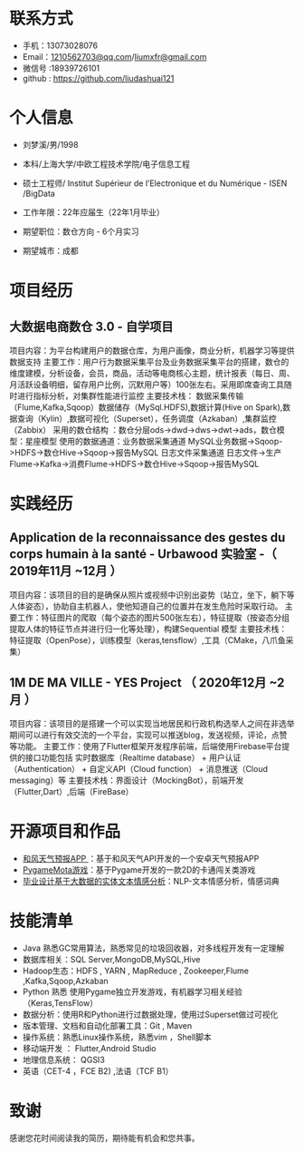 
# 联系方式                            
- 手机：13073028076
- Email：1210562703@qq.com/liumxfr@gmail.com
- 微信号 :18939726101
- github : https://github.com/liudashuai121

# 个人信息

 - 刘梦溪/男/1998 
 - 本科/上海大学/中欧工程技术学院/电子信息工程
 - 硕士工程师/ Institut Supérieur de l’Electronique et du Numérique - ISEN /BigData
 - 工作年限：22年应届生（22年1月毕业）

 - 期望职位：数仓方向 -   6个月实习
 - 期望城市：成都


# 项目经历
## 大数据电商数仓 3.0  - 自学项目
项目内容：为平台构建用户的数据仓库，为用户画像，商业分析，机器学习等提供数据支持
主要工作：用户行为数据采集平台及业务数据采集平台的搭建，数仓的维度建模，分析设备，会员，商品，活动等电商核心主题，统计报表（每日、周、月活跃设备明细，留存用户比例，沉默用户等）100张左右。采用即席查询工具随时进行指标分析，对集群性能进行监控
主要技术栈： 数据采集传输（Flume,Kafka,Sqoop）数据储存（MySql.HDFS),数据计算(Hive on Spark),数据查询（Kylin）,数据可视化（Superset），任务调度（Azkaban）,集群监控（Zabbix）
采用的数仓结构 ：数仓分层ods->dwd->dws->dwt->ads，数仓模型：星座模型
使用的数据通道：业务数据采集通道  MySQL业务数据->Sqoop->HDFS->数仓Hive->Sqoop->报告MySQL 
日志文件采集通道  日志文件->生产Flume->Kafka->消费Flume->HDFS->数仓Hive->Sqoop->报告MySQL
# 实践经历
## Application de la reconnaissance des gestes du corps humain à la santé    - Urbawood 实验室  -（ 2019年11月 ~12月 ）
项目内容：该项目的目的是确保从照片或视频中识别出姿势（站立，坐下，躺下等人体姿态），协助自主机器人，使他知道自己的位置并在发生危险时采取行动。 
主要工作：特征图片的爬取（每个姿态的图片500张左右），特征提取（按姿态分组提取人体的特征节点并进行归一化等处理），构建Sequential 模型
主要技术栈：特征提取（OpenPose），训练模型（keras,tensflow）,工具（CMake，八爪鱼采集）
## 1M DE MA VILLE   -    YES Project （ 2020年12月 ~2月 ）
项目内容：该项目的是搭建一个可以实现当地居民和行政机构选举人之间在非选举期间可以进行有效交流的一个平台，实现可以推送blog，发送视频，评论，点赞等功能。
主要工作：使用了Flutter框架开发程序前端，后端使用Firebase平台提供的接口功能包括 实时数据库（Realtime database） + 用户认证（Authentication） + 自定义API（Cloud function） + 消息推送（Cloud messaging）等
主要技术栈：界面设计（MockingBot），前端开发（Flutter,Dart）,后端（FireBase）
   
# 开源项目和作品
  - [和风天气预报APP ](https://github.com/liudashuai121/HeFeng-Wheher)：基于和风天气API开发的一个安卓天气预报APP
  - [PygameMota游戏](https://github.com/liudashuai121/mota_game)：基于Pygame开发的一款2D的卡通闯关类游戏
  -  [毕业设计基于大数据的实体文本情感分析](https://github.com/liudashuai121/NLP_BISHE)：NLP-文本情感分析，情感词典

    
# 技能清单
- Java 熟悉GC常用算法，熟悉常见的垃圾回收器，对多线程开发有一定理解
- 数据库相关：SQL Server,MongoDB,MySQL,Hive
- Hadoop生态：HDFS , YARN , MapReduce , Zookeeper,Flume ,Kafka,Sqoop,Azkaban
-  Python 熟悉 使用Pygame独立开发游戏，有机器学习相关经验（Keras,TensFlow）
-  数据分析：使用R和Python进行过数据处理，使用过Superset做过可视化
- 版本管理、文档和自动化部署工具：Git , Maven
- 操作系统：熟悉Linux操作系统，熟悉vim ，Shell脚本
- 移动端开发 ： Flutter,Android Studio
- 地理信息系统： QGSI3
- 英语（CET-4 ，FCE B2) ,法语（TCF B1） 
# 致谢
感谢您花时间阅读我的简历，期待能有机会和您共事。
  
  
